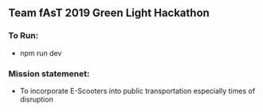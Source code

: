 ## Team fAsT 2019 Green Light Hackathon

### To Run:
* npm run dev

### Mission statemenet:
* To incorporate E-Scooters into public transportation especially times of disruption

